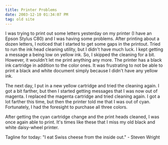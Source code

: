 ```yaml
---
title: Printer Problems
date: 2003-12-10 01:34:07 PM
tag: old site
---
```


I was trying to print out some letters yesterday on my printer (I have an Epson Stylus C80) and I was having some problems. After printing about a dozen letters, I noticed that I started to get some gaps in the printout. Tried to run the ink head cleaning utility, but I didn't have much luck. I kept getting a message a being low on yellow ink. So, I skipped the cleaning for a bit. However, it wouldn't let me print anything any more. The printer has a black ink cartridge in addition to the color ones. It was frustrating to not be able to print a black and white document simply because I didn't have any yellow ink.

The next day, I put in a new yellow cartridge and tried the cleaning again. I got a bit farther, but then I started getting messages that I was now out of magenta. I replaced the magenta cartridge and tried cleaning again. I got a lot farther this time, but then the printer told me that I was out of cyan. Fortunately, I had the foresight to purchase all three colors.

After getting the cyan cartridge change and the print heads cleaned, I was once again able to print. It's times like these that I miss my old black and white daisy-wheel printer.

Tagline for today: "I eat Swiss cheese from the inside out." - Steven Wright
